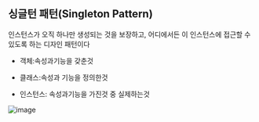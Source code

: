 ## 싱글턴 패턴(Singleton Pattern)


인스턴스가 오직 하나만 생성되는 것을 보장하고, 어디에서든 이 인스턴스에 접근할 수 있도록 하는 디자인 패턴이다

- 객체:속성과기능을 갖춘것

- 클래스:속성과 기능을 정의한것

- 인스턴스: 속성과기능을 가진것 중 실제하는것

![image](https://user-images.githubusercontent.com/87956185/152806761-ac5bf632-7043-465f-a9af-eb6dc7e60228.png)


